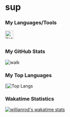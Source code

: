 # sup

### My Languages/Tools 

<img align="left" alt="Kotlin" width="26px" src="https://sdtimes.com/wp-content/uploads/2019/10/1200px-Kotlin-logo.svg_-490x490.png" />
<br />
<br />

### My GitHub Stats
<img src="https://github-readme-stats.vercel.app/api?username=walk&show_icons=true&theme=merko&count_private=true" alt="walk" />

### My Top Languages
[![Top Langs](https://github-readme-stats.vercel.app/api/top-langs/?username=walk&layout=compact)

### Wakatime Statistics
[![willianrod's wakatime stats](https://github-readme-stats.vercel.app/api/wakatime?username=brew600)](https://github.com/anuraghazra/github-readme-stats)


<!--
**walk/walk** is a ✨ _special_ ✨ repository because its `README.md` (this file) appears on your GitHub profile.

Here are some ideas to get you started:

- 🔭 I’m currently working on ...
- 🌱 I’m currently learning ...
- 👯 I’m looking to collaborate on ...
- 🤔 I’m looking for help with ...
- 💬 Ask me about ...
- 📫 How to reach me: ...
- 😄 Pronouns: ...
- ⚡ Fun fact: ...
-->
